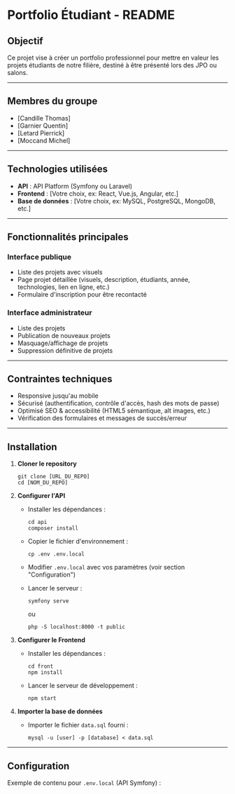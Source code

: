 # Portfolio Étudiant - README

## Objectif

Ce projet vise à créer un portfolio professionnel pour mettre en valeur les projets étudiants de notre filière, destiné à être présenté lors des JPO ou salons.

---

## Membres du groupe

- [Candille Thomas]
- [Garnier Quentin]
- [Letard Pierrick]
- [Moccand Michel]

---

## Technologies utilisées

- **API** : API Platform (Symfony ou Laravel)
- **Frontend** : [Votre choix, ex: React, Vue.js, Angular, etc.]
- **Base de données** : [Votre choix, ex: MySQL, PostgreSQL, MongoDB, etc.]

---

## Fonctionnalités principales

### Interface publique

- Liste des projets avec visuels
- Page projet détaillée (visuels, description, étudiants, année, technologies, lien en ligne, etc.)
- Formulaire d'inscription pour être recontacté

### Interface administrateur

- Liste des projets
- Publication de nouveaux projets
- Masquage/affichage de projets
- Suppression définitive de projets

---

## Contraintes techniques

- Responsive jusqu'au mobile
- Sécurisé (authentification, contrôle d'accès, hash des mots de passe)
- Optimisé SEO & accessibilité (HTML5 sémantique, alt images, etc.)
- Vérification des formulaires et messages de succès/erreur

---

## Installation

1. **Cloner le repository**
    ```
    git clone [URL_DU_REPO]
    cd [NOM_DU_REPO]
    ```

2. **Configurer l'API**
    - Installer les dépendances :
      ```
      cd api
      composer install
      ```
    - Copier le fichier d'environnement :
      ```
      cp .env .env.local
      ```
    - Modifier `.env.local` avec vos paramètres (voir section "Configuration")

    - Lancer le serveur :
      ```
      symfony serve
      ```
      ou
      ```
      php -S localhost:8000 -t public
      ```

3. **Configurer le Frontend**
    - Installer les dépendances :
      ```
      cd front
      npm install
      ```
    - Lancer le serveur de développement :
      ```
      npm start
      ```

4. **Importer la base de données**
    - Importer le fichier `data.sql` fourni :
      ```
      mysql -u [user] -p [database] < data.sql
      ```

---

## Configuration

Exemple de contenu pour `.env.local` (API Symfony) :
